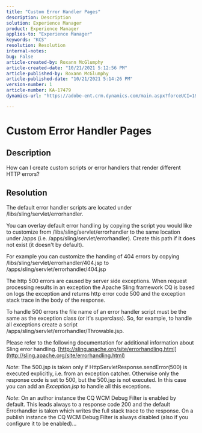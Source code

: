 ```yaml
---
title: "Custom Error Handler Pages"
description: Description
solution: Experience Manager
product: Experience Manager
applies-to: "Experience Manager"
keywords: "KCS"
resolution: Resolution
internal-notes: 
bug: False
article-created-by: Roxann McGlumphy
article-created-date: "10/21/2021 5:12:56 PM"
article-published-by: Roxann McGlumphy
article-published-date: "10/21/2021 5:14:26 PM"
version-number: 1
article-number: KA-17479
dynamics-url: "https://adobe-ent.crm.dynamics.com/main.aspx?forceUCI=1&pagetype=entityrecord&etn=knowledgearticle&id=4c665521-9232-ec11-b6e5-000d3a5ba97a"

---
```

# Custom Error Handler Pages

## Description


How can I create custom scripts or error handlers that render different HTTP errors?


## Resolution


The default error handler scripts are located under /libs/sling/servlet/errorhandler.

You can overlay default error handling by copying the script you would like to customize from /libs/sling/servlet/errorhandler to the same location under /apps (i.e. /apps/sling/servlet/errorhandler). Create this path if it does not exist (it doesn't by default).

For example you can customize the handing of 404 errors by copying /libs/sling/servlet/errorhandler/404.jsp to /apps/sling/servlet/errorhandler/404.jsp

The http 500 errors are caused by server side exceptions. When request processing results in an exception the Apache Sling framework CQ is based on logs the exception and returns http error code 500 and the exception stack trace in the body of the response.

To handle 500 errors the file name of an error handler script must be the same as the exception class (or it's superclass). So, for example, to handle all exceptions create a script /apps/sling/servlet/errorhandler/Throwable.jsp.

Please refer to the following documentation for additional information about Sling error handling. [http://sling.apache.org/site/errorhandling.html](http://sling.apache.org/site/errorhandling.html)

*Note*: The 500.jsp is taken only if HttpServletResponse.sendError(500) is executed explicitly, i.e. from an exception catcher.
 Otherwise only the response code is set to 500, but the 500.jsp is not executed.
 In this case you can add an *Exception.jsp* to handle all this exceptions.

*Note*: On an author instance the CQ WCM Debug Filter is enabled by default. This leads always to a response code 200 and the default Errorhandler is taken which writes the full stack trace to the response. On a publish instance the CQ WCM Debug Filter is always disabled (also if you configure it to be enabled)...
